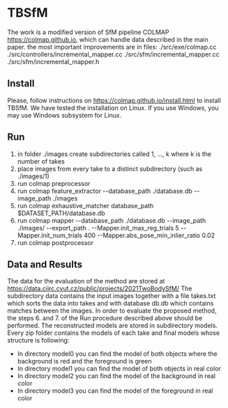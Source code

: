 TBSfM
=====

The work is a modified version of SfM pipeline COLMAP https://colmap.github.io, which can handle data described in the main paper.
the most important improvements are in files:
	./src/exe/colmap.cc
	./src/controllers/incremental_mapper.cc
	./src/sfm/incremental_mapper.cc
	./src/sfm/incremental_mapper.h

Install
-------
Please, follow instructions on https://colmap.github.io/install.html to install TBSfM.
We have tested the installation on Linux. If you use Windows, you may use Windows subsystem for Linux.


Run
---
1. in folder ./images create subdirectories called 1, ..., k where k is the number of takes
2. place images from every take to a distinct subdirectory (such as ./images/1)
3. run colmap preprocessor
4. run colmap feature_extractor --database_path ./database.db --image_path ./images
5. run colmap exhaustive_matcher database_path $DATASET_PATH/database.db
6. run colmap mapper --database_path ./database.db --image_path ./images/ --export_path . --Mapper.init_max_reg_trials 5 --Mapper.init_num_trials 400 --Mapper.abs_pose_min_inlier_ratio 0.02
7. run colmap postprocessor

Data and Results
----------------

The data for the evaluation of the method are stored at https://data.ciirc.cvut.cz/public/projects/2021TwoBodySfM/
The subdirectory data contains the input images together with a file takes.txt which sorts the data into takes and with database db.db which contains matches between the images. In order to evaluate the proposed method, the steps 6. and 7. of the Run procedure described above should be performed. The reconstructed models are stored in subdirectory models. Every zip folder contains the models of each take and final models whose structure is following:

* In directory model0 you can find the model of both objects where the background is red and the foreground is green
* In directory model1 you can find the model of both objects in real color
* In directory model2 you can find the model of the background in real color
* In directory model3 you can find the model of the foreground in real color

